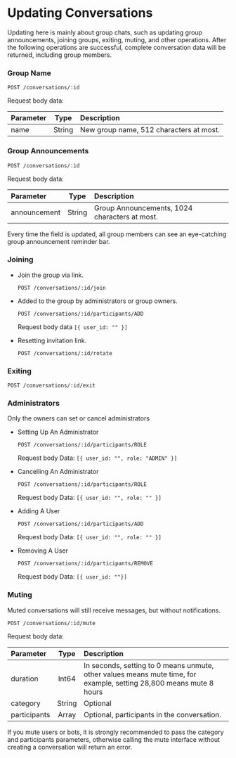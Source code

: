 # Updating Conversations

Updating here is mainly about group chats, such as updating group announcements, joining groups, exiting, muting, and other operations. After the following operations are successful, complete conversation data will be returned, including group members.


### Group Name

`POST /conversations/:id`

Request body data:

| Parameter | Type | Description |
| :----- | :----: | :---- |
| name | String | New group name, 512 characters at most. |

### Group Announcements

`POST /conversations/:id`

Request body data:

| Parameter | Type | Description |
| :----- | :----: | :---- |
| announcement | String | Group Announcements, 1024 characters at most. |

Every time the field is updated, all group members can see an eye-catching group announcement reminder bar.

### Joining

- Join the group via link.

  `POST /conversations/:id/join`

- Added to the group by administrators or group owners. 

  `POST /conversations/:id/participants/ADD`

  Request body data `[{ user_id: "" }]`

- Resetting invitation link.

  `POST /conversations/:id/rotate`

### Exiting

  `POST /conversations/:id/exit`

### Administrators

Only the owners can set or cancel administrators

- Setting Up An Administrator

  `POST /conversations/:id/participants/ROLE`

  Request body Data: `[{ user_id: "", role: "ADMIN" }]`

- Cancelling An Administrator

  `POST /conversations/:id/participants/ROLE`

  Request body Data:  `[{ user_id: "", role: "" }]`  

- Adding A User

  `POST /conversations/:id/participants/ADD`

  Request body Data:  `[{ user_id: "", role: "" }]`

- Removing A User

  `POST /conversations/:id/participants/REMOVE`

  Request body Data:  `[{ user_id: ""}]`    

### Muting

Muted conversations will still receive messages, but without notifications.

`POST /conversations/:id/mute`

Request body data:

| Parameter | Type | Description  |
| :----- | :----: | :---- |
| duration | Int64 | In seconds, setting to 0 means unmute, other values means mute time, for example, setting 28,800 means mute 8 hours |
| category | String | Optional |
| participants | Array | Optional, participants in the conversation. |

If you mute users or bots, it is strongly recommended to pass the category and participants parameters, otherwise calling the mute interface without creating a conversation will return an error.